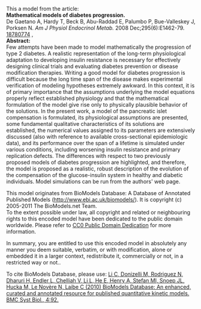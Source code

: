 

This a model from the article:  
**Mathematical models of diabetes progression.**   
De Gaetano A, Hardy T, Beck B, Abu-Raddad E, Palumbo P, Bue-Valleskey J,
Porksen N. _Am J Physiol Endocrinol Metab._ 2008 Dec;295(6):E1462-79.
[18780774](http://www.ncbi.nlm.nih.gov/pubmed/18780774) ,  
**Abstract:**   
Few attempts have been made to model mathematically the progression of type 2
diabetes. A realistic representation of the long-term physiological adaptation
to developing insulin resistance is necessary for effectively designing
clinical trials and evaluating diabetes prevention or disease modification
therapies. Writing a good model for diabetes progression is difficult because
the long time span of the disease makes experimental verification of modeling
hypotheses extremely awkward. In this context, it is of primary importance
that the assumptions underlying the model equations properly reflect
established physiology and that the mathematical formulation of the model give
rise only to physically plausible behavior of the solutions. In the present
work, a model of the pancreatic islet compensation is formulated, its
physiological assumptions are presented, some fundamental qualitative
characteristics of its solutions are established, the numerical values
assigned to its parameters are extensively discussed (also with reference to
available cross-sectional epidemiologic data), and its performance over the
span of a lifetime is simulated under various conditions, including worsening
insulin resistance and primary replication defects. The differences with
respect to two previously proposed models of diabetes progression are
highlighted, and therefore, the model is proposed as a realistic, robust
description of the evolution of the compensation of the glucose-insulin system
in healthy and diabetic individuals. Model simulations can be run from the
authors' web page.

This model originates from BioModels Database: A Database of Annotated
Published Models (http://www.ebi.ac.uk/biomodels/). It is copyright (c)
2005-2011 The BioModels.net Team.  
To the extent possible under law, all copyright and related or neighbouring
rights to this encoded model have been dedicated to the public domain
worldwide. Please refer to [CC0 Public Domain
Dedication](http://creativecommons.org/publicdomain/zero/1.0/) for more
information.

In summary, you are entitled to use this encoded model in absolutely any
manner you deem suitable, verbatim, or with modification, alone or embedded it
in a larger context, redistribute it, commercially or not, in a restricted way
or not..  
  
To cite BioModels Database, please use: [Li C, Donizelli M, Rodriguez N,
Dharuri H, Endler L, Chelliah V, Li L, He E, Henry A, Stefan MI, Snoep JL,
Hucka M, Le Novère N, Laibe C (2010) BioModels Database: An enhanced, curated
and annotated resource for published quantitative kinetic models. BMC Syst
Biol., 4:92.](http://www.ncbi.nlm.nih.gov/pubmed/20587024)

